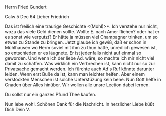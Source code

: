 Herrn Fried Gundert

 Calw 5 Dec 64
Lieber Friedrich

Das ist freilich eine traurige Geschichte <(Mohl)>*. Ich verstehe nur nicht, wozu das viele Geld dienen sollte. Wollte E. nach Amer fliehen? oder hat er es sonst wie verputzt? Er hätte ja müssen viel Champagner trinken, um so etwas zu Stande zu bringen. Jetzt glaube ich gewiß, daß er schon in Mühlhausen wo Herm soviel mit ihm zu thun hatte, unredlich gewesen ist, so entschieden er es läugnete. Er ist jedenfalls nicht auf einmal so geworden. Und wenn ich der liebe Ad. wäre, so machte ich mir nicht viel damit zu schaffen. Was wirklich ein Verbrechen ist, kann nicht nur so zur Privatsache gemacht werden. Ich fürchte auch Ad's Ruf könnte darunter leiden. Wenn erst Buße da ist, kann man leichter helfen. Aber einem verstockten Menschen ist solche Unterstüzung kein bene. Nun Gott helfe in Gnaden über Alles hinüber. Wir wollen alle unsre Lection dabei lernen.

Du sollst nur ein ganzes Pfund Thee kaufen.

Nun lebe wohl. Schönen Dank für die Nachricht. In herzlicher Liebe küßt Dich
 Dein V.
